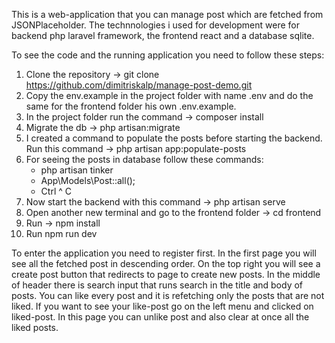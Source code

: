 
This is a web-application that you can manage post which are fetched from JSONPlaceholder. 
The technnologies i used for development were for backend php laravel framework, the frontend react and a database sqlite.

To see the code and the running application you need to follow these steps:

1. Clone the repository -> git clone https://github.com/dimitriskalp/manage-post-demo.git 
2. Copy the env.example in the project folder with name .env and do the same for the frontend folder his own .env.example.
3. In the project folder run the command -> composer install
4. Migrate the db -> php artisan:migrate 
5. I created a command to populate the posts before starting the backend. Run this command -> php artisan app:populate-posts
6. For seeing the posts in database follow these commands:
    - php artisan tinker
    - App\Models\Post::all();
    - Ctrl ^ C
7. Now start the backend with this command -> php artisan serve
8. Open another new terminal and go to the frontend folder -> cd frontend 
9. Run -> npm install
10. Run npm run dev


To enter the application you need to register first. In the first page you will see all the fetched post in descending order.
On the top right you will see a create post button that redirects to page to create new posts. In the middle of header there is 
search input that runs search in the title and body of posts. You can like every post and it is refetching only the posts that 
are not liked. If you want to see your like-post go on the left menu and clicked on liked-post. In this page you can unlike 
post and also clear at once all the liked posts.
